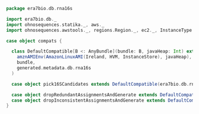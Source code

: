 
```scala
package era7bio.db.rna16s

import era7bio.db._
import ohnosequences.statika._, aws._
import ohnosequences.awstools._, regions.Region._, ec2._, InstanceType._, autoscaling._, s3._

case object compats {

  class DefaultCompatible[B <: AnyBundle](bundle: B, javaHeap: Int) extends Compatible(
    amznAMIEnv(AmazonLinuxAMI(Ireland, HVM, InstanceStore), javaHeap),
    bundle,
    generated.metadata.db.rna16s
  )

  case object pick16SCandidates extends DefaultCompatible(era7bio.db.rna16s.pick16SCandidates, javaHeap = 40)

  case object dropRedundantAssignmentsAndGenerate extends DefaultCompatible(era7bio.db.rna16s.dropRedundantAssignmentsAndGenerate, javaHeap = 10)
  case object dropInconsistentAssignmentsAndGenerate extends DefaultCompatible(era7bio.db.rna16s.dropInconsistentAssignmentsAndGenerate, javaHeap = 10)
}

```




[test/scala/runBundles.scala]: ../../test/scala/runBundles.scala.md
[main/scala/filter2.scala]: filter2.scala.md
[main/scala/mg7pipeline.scala]: mg7pipeline.scala.md
[main/scala/package.scala]: package.scala.md
[main/scala/compats.scala]: compats.scala.md
[main/scala/filter1.scala]: filter1.scala.md
[main/scala/filter3.scala]: filter3.scala.md
[main/scala/release.scala]: release.scala.md